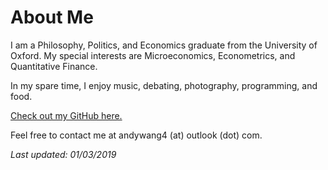 # About Me

I am a Philosophy, Politics, and Economics graduate from the University of Oxford. My special interests are Microeconomics, Econometrics, and Quantitative Finance.

In my spare time, I enjoy music, debating, photography, programming, and food.

[Check out my GitHub here.](https://github.com/wangazz)

Feel free to contact me at andywang4 (at) outlook (dot) com.

_Last updated: 01/03/2019_
